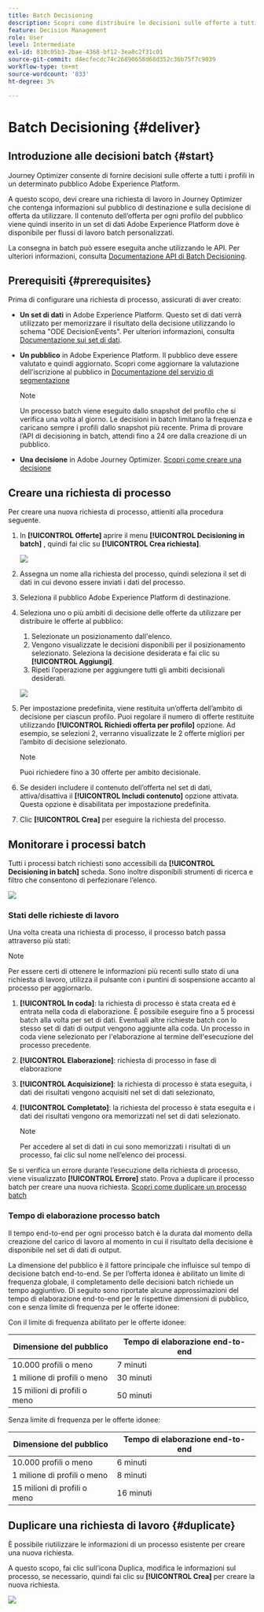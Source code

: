 ```yaml
---
title: Batch Decisioning
description: Scopri come distribuire le decisioni sulle offerte a tutti i profili in un determinato pubblico Adobe Experience Platform.
feature: Decision Management
role: User
level: Intermediate
exl-id: 810c05b3-2bae-4368-bf12-3ea8c2f31c01
source-git-commit: d4ecfecdc74c26890658d68d352c36b75f7c9039
workflow-type: tm+mt
source-wordcount: '833'
ht-degree: 3%

---
```


# Batch Decisioning {#deliver}

## Introduzione alle decisioni batch {#start}

Journey Optimizer consente di fornire decisioni sulle offerte a tutti i profili in un determinato pubblico Adobe Experience Platform.

A questo scopo, devi creare una richiesta di lavoro in Journey Optimizer che contenga informazioni sul pubblico di destinazione e sulla decisione di offerta da utilizzare. Il contenuto dell’offerta per ogni profilo del pubblico viene quindi inserito in un set di dati Adobe Experience Platform dove è disponibile per flussi di lavoro batch personalizzati.

La consegna in batch può essere eseguita anche utilizzando le API. Per ulteriori informazioni, consulta [Documentazione API di Batch Decisioning](api-reference/offer-delivery-api/batch-decisioning-api.md).

## Prerequisiti {#prerequisites}

Prima di configurare una richiesta di processo, assicurati di aver creato:

* **Un set di dati** in Adobe Experience Platform. Questo set di dati verrà utilizzato per memorizzare il risultato della decisione utilizzando lo schema &quot;ODE DecisionEvents&quot;. Per ulteriori informazioni, consulta [Documentazione sui set di dati](https://experienceleague.adobe.com/docs/experience-platform/catalog/datasets/overview.html?lang=it).

* **Un pubblico** in Adobe Experience Platform. Il pubblico deve essere valutato e quindi aggiornato. Scopri come aggiornare la valutazione dell’iscrizione al pubblico in [Documentazione del servizio di segmentazione](http://www.adobe.com/go/segmentation-overview-en)

  >[!NOTE]
  >
  >Un processo batch viene eseguito dallo snapshot del profilo che si verifica una volta al giorno. Le decisioni in batch limitano la frequenza e caricano sempre i profili dallo snapshot più recente. Prima di provare l’API di decisioning in batch, attendi fino a 24 ore dalla creazione di un pubblico.

* **Una decisione** in Adobe Journey Optimizer. [Scopri come creare una decisione](offer-activities/create-offer-activities.md)

<!-- in API doc, remove these info and add ref here-->

## Creare una richiesta di processo

Per creare una nuova richiesta di processo, attieniti alla procedura seguente.

1. In **[!UICONTROL Offerte]** aprire il menu **[!UICONTROL Decisioning in batch]** , quindi fai clic su **[!UICONTROL Crea richiesta]**.

   ![](assets/batch-create.png)

1. Assegna un nome alla richiesta del processo, quindi seleziona il set di dati in cui devono essere inviati i dati del processo.

1. Seleziona il pubblico Adobe Experience Platform di destinazione.

1. Seleziona uno o più ambiti di decisione delle offerte da utilizzare per distribuire le offerte al pubblico:
   1. Selezionate un posizionamento dall&#39;elenco.
   1. Vengono visualizzate le decisioni disponibili per il posizionamento selezionato. Seleziona la decisione desiderata e fai clic su **[!UICONTROL Aggiungi]**.
   1. Ripeti l’operazione per aggiungere tutti gli ambiti decisionali desiderati.

   ![](assets/batch-decision.png)

1. Per impostazione predefinita, viene restituita un’offerta dell’ambito di decisione per ciascun profilo. Puoi regolare il numero di offerte restituite utilizzando **[!UICONTROL Richiedi offerta per profilo]** opzione. Ad esempio, se selezioni 2, verranno visualizzate le 2 offerte migliori per l’ambito di decisione selezionato.

   >[!NOTE]
   >
   >Puoi richiedere fino a 30 offerte per ambito decisionale.

1. Se desideri includere il contenuto dell’offerta nel set di dati, attiva/disattiva il **[!UICONTROL Includi contenuto]** opzione attivata. Questa opzione è disabilitata per impostazione predefinita.

1. Clic **[!UICONTROL Crea]** per eseguire la richiesta del processo.

## Monitorare i processi batch

Tutti i processi batch richiesti sono accessibili da **[!UICONTROL Decisioning in batch]** scheda. Sono inoltre disponibili strumenti di ricerca e filtro che consentono di perfezionare l’elenco.

![](assets/batch-list.png)

### Stati delle richieste di lavoro

Una volta creata una richiesta di processo, il processo batch passa attraverso più stati:

>[!NOTE]
>
>Per essere certi di ottenere le informazioni più recenti sullo stato di una richiesta di lavoro, utilizza il pulsante con i puntini di sospensione accanto al processo per aggiornarlo.

1. **[!UICONTROL In coda]**: la richiesta di processo è stata creata ed è entrata nella coda di elaborazione. È possibile eseguire fino a 5 processi batch alla volta per set di dati. Eventuali altre richieste batch con lo stesso set di dati di output vengono aggiunte alla coda. Un processo in coda viene selezionato per l&#39;elaborazione al termine dell&#39;esecuzione del processo precedente.
1. **[!UICONTROL Elaborazione]**: richiesta di processo in fase di elaborazione
1. **[!UICONTROL Acquisizione]**: la richiesta di processo è stata eseguita, i dati dei risultati vengono acquisiti nel set di dati selezionato,
1. **[!UICONTROL Completato]**: la richiesta del processo è stata eseguita e i dati dei risultati vengono ora memorizzati nel set di dati selezionato.

   >[!NOTE]
   >
   >Per accedere al set di dati in cui sono memorizzati i risultati di un processo, fai clic sul nome nell’elenco dei processi.

Se si verifica un errore durante l’esecuzione della richiesta di processo, viene visualizzato **[!UICONTROL Errore]** stato. Prova a duplicare il processo batch per creare una nuova richiesta. [Scopri come duplicare un processo batch](#duplicate)

### Tempo di elaborazione processo batch

Il tempo end-to-end per ogni processo batch è la durata dal momento della creazione del carico di lavoro al momento in cui il risultato della decisione è disponibile nel set di dati di output.

La dimensione del pubblico è il fattore principale che influisce sul tempo di decisione batch end-to-end. Se per l’offerta idonea è abilitato un limite di frequenza globale, il completamento delle decisioni batch richiede un tempo aggiuntivo. Di seguito sono riportate alcune approssimazioni del tempo di elaborazione end-to-end per le rispettive dimensioni di pubblico, con e senza limite di frequenza per le offerte idonee:

Con il limite di frequenza abilitato per le offerte idonee:

| Dimensione del pubblico | Tempo di elaborazione end-to-end |
|--------------|----------------------------|
| 10.000 profili o meno | 7 minuti |
| 1 milione di profili o meno | 30 minuti |
| 15 milioni di profili o meno | 50 minuti |

Senza limite di frequenza per le offerte idonee:

| Dimensione del pubblico | Tempo di elaborazione end-to-end |
|--------------|----------------------------|
| 10.000 profili o meno | 6 minuti |
| 1 milione di profili o meno | 8 minuti |
| 15 milioni di profili o meno | 16 minuti |

## Duplicare una richiesta di lavoro {#duplicate}

È possibile riutilizzare le informazioni di un processo esistente per creare una nuova richiesta.

A questo scopo, fai clic sull’icona Duplica, modifica le informazioni sul processo, se necessario, quindi fai clic su **[!UICONTROL Crea]** per creare la nuova richiesta.

![](assets/batch-duplicate.png)
